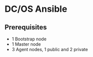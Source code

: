 # DC/OS Ansible

## Prerequisites

* 1 Bootstrap node
* 1 Master node
* 3 Agent nodes, 1 public and 2 private


